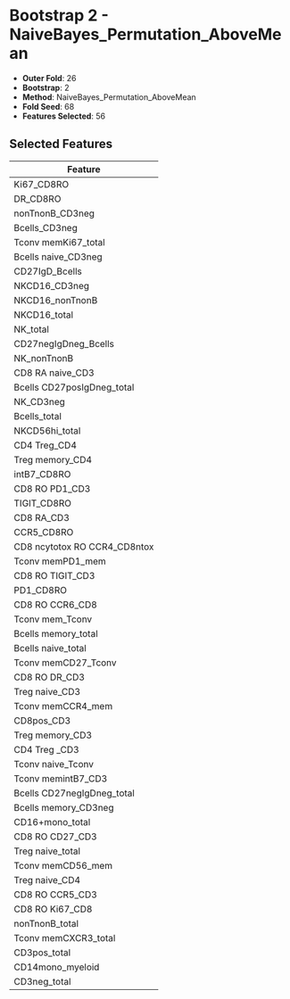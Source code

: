 # Bootstrap 2 - NaiveBayes_Permutation_AboveMean

- **Outer Fold**: 26
- **Bootstrap**: 2
- **Method**: NaiveBayes_Permutation_AboveMean
- **Fold Seed**: 68
- **Features Selected**: 56

## Selected Features

| Feature |
|---------|
| Ki67_CD8RO |
| DR_CD8RO |
| nonTnonB_CD3neg |
| Bcells_CD3neg |
| Tconv memKi67_total |
| Bcells naive_CD3neg |
| CD27IgD_Bcells |
| NKCD16_CD3neg |
| NKCD16_nonTnonB |
| NKCD16_total |
| NK_total |
| CD27negIgDneg_Bcells |
| NK_nonTnonB |
| CD8 RA naive_CD3 |
| Bcells CD27posIgDneg_total |
| NK_CD3neg |
| Bcells_total |
| NKCD56hi_total |
| CD4 Treg_CD4 |
| Treg memory_CD4 |
| intB7_CD8RO |
| CD8 RO PD1_CD3 |
| TIGIT_CD8RO |
| CD8 RA_CD3 |
| CCR5_CD8RO |
| CD8 ncytotox RO CCR4_CD8ntox |
| Tconv memPD1_mem |
| CD8 RO TIGIT_CD3 |
| PD1_CD8RO |
| CD8 RO CCR6_CD8 |
| Tconv mem_Tconv |
| Bcells memory_total |
| Bcells naive_total |
| Tconv memCD27_Tconv |
| CD8 RO DR_CD3 |
| Treg naive_CD3 |
| Tconv memCCR4_mem |
| CD8pos_CD3 |
| Treg memory_CD3 |
| CD4 Treg _CD3 |
| Tconv naive_Tconv |
| Tconv memintB7_CD3 |
| Bcells CD27negIgDneg_total |
| Bcells memory_CD3neg |
| CD16+mono_total |
| CD8 RO CD27_CD3 |
| Treg naive_total |
| Tconv memCD56_mem |
| Treg naive_CD4 |
| CD8 RO CCR5_CD3 |
| CD8 RO Ki67_CD8 |
| nonTnonB_total |
| Tconv memCXCR3_total |
| CD3pos_total |
| CD14mono_myeloid |
| CD3neg_total |
